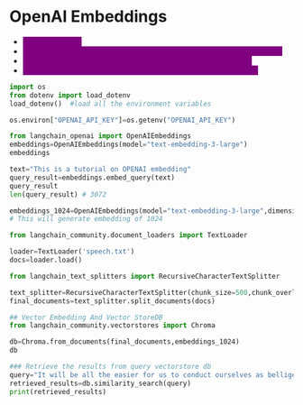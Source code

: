 # OpenAI Embeddings

* <mark style="color:purple;background-color:purple;">**This is paid API**</mark>
* <mark style="color:purple;background-color:purple;">**OpenAI ⇒ Playground ⇒ Embedding ⇒ to see available embeddings**</mark>
* <mark style="color:purple;background-color:purple;">**We use embeddings.embed\_query ⇒ to create embeddings**</mark>
* <mark style="color:purple;background-color:purple;">**Chroma.from\_documents ⇒ to create from document chunks**</mark>

```python
import os
from dotenv import load_dotenv
load_dotenv()  #load all the environment variables

os.environ["OPENAI_API_KEY"]=os.getenv("OPENAI_API_KEY")

from langchain_openai import OpenAIEmbeddings
embeddings=OpenAIEmbeddings(model="text-embedding-3-large")
embeddings

text="This is a tutorial on OPENAI embedding"
query_result=embeddings.embed_query(text)
query_result
len(query_result) # 3072

embeddings_1024=OpenAIEmbeddings(model="text-embedding-3-large",dimensions=1024) 
# This will generate embedding of 1024

from langchain_community.document_loaders import TextLoader

loader=TextLoader('speech.txt')
docs=loader.load()

from langchain_text_splitters import RecursiveCharacterTextSplitter

text_splitter=RecursiveCharacterTextSplitter(chunk_size=500,chunk_overlap=50)
final_documents=text_splitter.split_documents(docs)

## Vector Embedding And Vector StoreDB
from langchain_community.vectorstores import Chroma

db=Chroma.from_documents(final_documents,embeddings_1024)
db

### Retrieve the results from query vectorstore db
query="It will be all the easier for us to conduct ourselves as belligerents"
retrieved_results=db.similarity_search(query)
print(retrieved_results)
```
